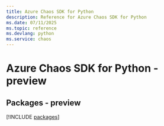 ```yaml
---
title: Azure Chaos SDK for Python
description: Reference for Azure Chaos SDK for Python
ms.date: 07/11/2025
ms.topic: reference
ms.devlang: python
ms.service: chaos
---
```

# Azure Chaos SDK for Python - preview
## Packages - preview
[!INCLUDE [packages](chaos-index.md)]